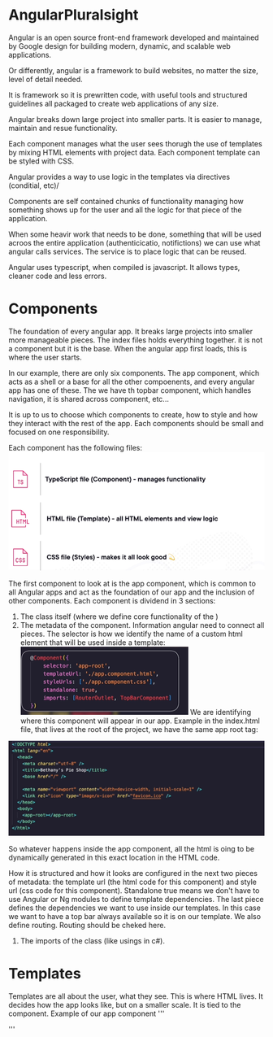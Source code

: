 # AngularPluralsight
Angular is an open source front-end framework developed and maintained by Google design for building modern, dynamic, and scalable web applications.

Or differently, angular is a framework to build websites, no matter the size, level of detail needed.

It is framework so it is prewritten code, with useful tools and structured guidelines all packaged to create web applications of any size.

Angular breaks down large project into smaller parts. It is easier to manage, maintain and resue functionality. 

Each component manages what the user sees thorugh the use of templates by mixing HTML elements with project data. Each component template can be styled with CSS.

Angular provides a way to use logic in the templates via directives (conditial, etc)/

Components are self contained chunks of functionality managing how something shows up for the user and all the logic for that piece of the application.

When some heavir work that needs to be done, something that will be used acroos the entire application (authenticicatio, notifictions) we can use what angular calls services. The service is to place logic that can be reused.

Angular uses typescript, when compiled is javascript. It allows types, cleaner code and less errors.

# Components
The foundation of every angular app. It breaks large projects into smaller more manageable pieces.
The index files holds everything together.
it is not a component but it is the base.
When the angular app first loads, this is where the user starts.

In our example, there are only six components. 
The app component, which acts as a shell or a base for all the other compoenents, and every angular app has one of these.
The we have th topbar component, which handles navigation, it is shared across component, etc...

It is up to us to choose which components to create, how to style and how they interact with the rest of the app.
Each components should be small and focused on one responsibility.

Each component has the following files:
![](doc/componentFiles.PNG)

The first component to look at is the app component, which is common to all Angular apps and act as the foundation of our app and the inclusion of other components.
Each component is dividend in 3 sections:

1. The class itself (where we define core functionality of the )
1. The metadata of the component. Information angular need to connect all pieces.
The selector is how we identify the name of a custom html element that will be used inside a template:
![](doc/componentDecorator.PNG)
We are identifying where this component will appear in our app. Example in the index.html file, that lives at the root of the project, we have the same app root tag:

![](doc/approot.PNG)

So whatever happens inside the app component, all the html is oing to be dynamically generated in this exact location in the HTML code. 

How it is structured and how it looks are configured in the next two pieces of metadata: the template url (the html code for this component) and style url (css code for this component).
Standalone true means we don't have to use Angular or Ng modules to define template dependencies.
The last piece defines the dependencies we want to use inside our templates. In this case we want to have a top bar always available so it is on our template. We also define routing. Routing should be cheked here.
1. The imports of the class (like usings in c#).

# Templates
Templates are all about the user, what they see. This is where HTML lives. It decides how the app looks like, but on a smaller scale. It is tied to the component. Example of our app component
''' 
<app-top-bar></app-top-bar>

<section class="main-content">
  <router-outlet></router-outlet>
</section>
'''

